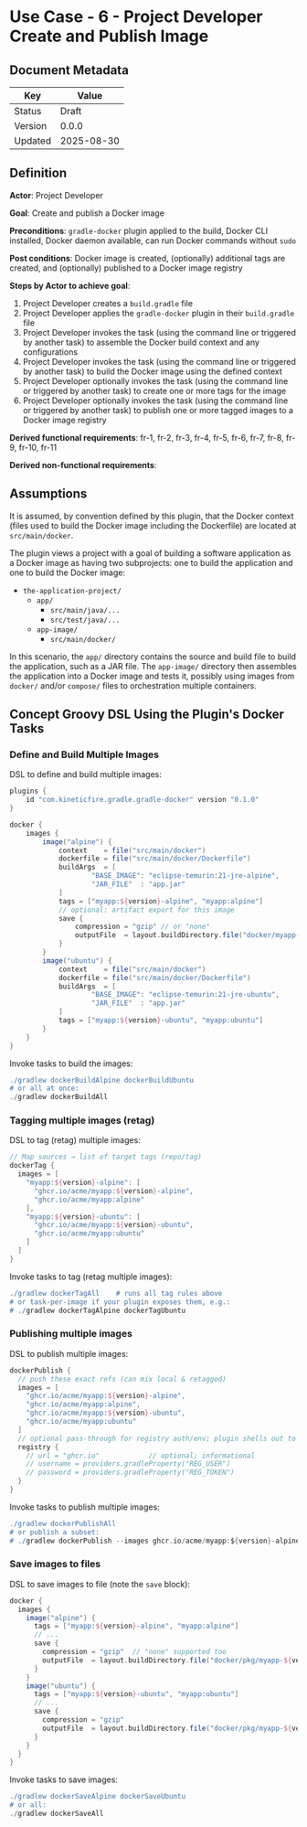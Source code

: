 # Use Case - 6 - Project Developer Create and Publish Image

## Document Metadata

| Key     | Value      |
|---------|------------|
| Status  | Draft      |
| Version | 0.0.0      |
| Updated | 2025-08-30 |

## Definition

**Actor**: Project Developer

**Goal**: Create and publish a Docker image

**Preconditions**: `gradle-docker` plugin applied to the build, Docker CLI installed, Docker daemon available, can run 
Docker commands without `sudo`

**Post conditions**: Docker image is created, (optionally) additional tags are created, and (optionally) published to a 
Docker image registry

**Steps by Actor to achieve goal**:
1. Project Developer creates a `build.gradle` file
1. Project Developer applies the `gradle-docker` plugin in their `build.gradle` file
1. Project Developer invokes the task (using the command line or triggered by another task) to assemble the Docker build
context and any configurations
1. Project Developer invokes the task (using the command line or triggered by another task) to build the Docker image
using the defined context
1. Project Developer optionally invokes the task (using the command line or triggered by another task) to create one or
more tags for the image
1. Project Developer optionally invokes the task (using the command line or triggered by another task) to publish one or
   more tagged images to a Docker image registry

**Derived functional requirements**: fr-1, fr-2, fr-3, fr-4, fr-5, fr-6, fr-7, fr-8, fr-9, fr-10, fr-11

**Derived non-functional requirements**:  

## Assumptions

It is assumed, by convention defined by this plugin, that the Docker context (files used to build the Docker image 
including the Dockerfile) are located at `src/main/docker`.

The plugin views a project with a goal of building a software application as a Docker image as having two subprojects:
one to build the application and one to build the Docker image:
- `the-application-project/`
   - `app/`
      - `src/main/java/...`
      - `src/test/java/...`
   - `app-image/`
      - `src/main/docker/`

In this scenario, the `app/` directory contains the source and build file to build the application, such as a JAR file.
The `app-image/` directory then assembles the application into a Docker image and tests it, possibly using images from
`docker/` and/or `compose/` files to orchestration multiple containers.

## Concept Groovy DSL Using the Plugin's Docker Tasks

### Define and Build Multiple Images

DSL to define and build multiple images:
```groovy
plugins {
    id "com.kineticfire.gradle.gradle-docker" version "0.1.0"
}

docker {
    images {
        image("alpine") {
            context    = file("src/main/docker")
            dockerfile = file("src/main/docker/Dockerfile")
            buildArgs  = [
                    "BASE_IMAGE": "eclipse-temurin:21-jre-alpine",
                    "JAR_FILE"  : "app.jar"
            ]
            tags = ["myapp:${version}-alpine", "myapp:alpine"]
            // optional: artifact export for this image
            save {
                compression = "gzip" // or "none"
                outputFile  = layout.buildDirectory.file("docker/myapp-${version}-alpine.tar.gz")
            }
        }
        image("ubuntu") {
            context    = file("src/main/docker")
            dockerfile = file("src/main/docker/Dockerfile")
            buildArgs  = [
                    "BASE_IMAGE": "eclipse-temurin:21-jre-ubuntu",
                    "JAR_FILE"  : "app.jar"
            ]
            tags = ["myapp:${version}-ubuntu", "myapp:ubuntu"]
        }
    }
}
```

Invoke tasks to build the images:
```groovy
./gradlew dockerBuildAlpine dockerBuildUbuntu
# or all at once:
./gradlew dockerBuildAll
```

### Tagging multiple images (retag)

DSL to tag (retag) multiple images:
```groovy
// Map sources → list of target tags (repo/tag)
dockerTag {
  images = [
    "myapp:${version}-alpine": [
      "ghcr.io/acme/myapp:${version}-alpine",
      "ghcr.io/acme/myapp:alpine"
    ],
    "myapp:${version}-ubuntu": [
      "ghcr.io/acme/myapp:${version}-ubuntu",
      "ghcr.io/acme/myapp:ubuntu"
    ]
  ]
}
```

Invoke tasks to tag (retag multiple images):
```groovy
./gradlew dockerTagAll    # runs all tag rules above
# or task-per-image if your plugin exposes them, e.g.:
# ./gradlew dockerTagAlpine dockerTagUbuntu
```

### Publishing multiple images

DSL to publish multiple images:
```groovy
dockerPublish {
  // push these exact refs (can mix local & retagged)
  images = [
    "ghcr.io/acme/myapp:${version}-alpine",
    "ghcr.io/acme/myapp:alpine",
    "ghcr.io/acme/myapp:${version}-ubuntu",
    "ghcr.io/acme/myapp:ubuntu"
  ]
  // optional pass-through for registry auth/env; plugin shells out to `docker push`
  registry {
    // url = "ghcr.io"            // optional; informational
    // username = providers.gradleProperty("REG_USER")
    // password = providers.gradleProperty("REG_TOKEN")
  }
}
```

Invoke tasks to publish multiple images:
```groovy
./gradlew dockerPublishAll
# or publish a subset:
# ./gradlew dockerPublish --images ghcr.io/acme/myapp:${version}-alpine
```

### Save images to files

DSL to save images to file (note the `save` block):
```groovy
docker {
  images {
    image("alpine") {
      tags = ["myapp:${version}-alpine", "myapp:alpine"]
      // ...
      save {
        compression = "gzip"  // "none" supported too
        outputFile  = layout.buildDirectory.file("docker/pkg/myapp-${version}-alpine.tar.gz")
      }
    }
    image("ubuntu") {
      tags = ["myapp:${version}-ubuntu", "myapp:ubuntu"]
      // ...
      save {
        compression = "gzip"
        outputFile  = layout.buildDirectory.file("docker/pkg/myapp-${version}-ubuntu.tar.gz")
      }
    }
  }
}
```

Invoke tasks to save images:
```groovy
./gradlew dockerSaveAlpine dockerSaveUbuntu
# or all:
./gradlew dockerSaveAll
```